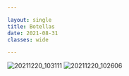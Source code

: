 ```yaml
---

layout: single
title: Botellas
date: 2021-08-31
classes: wide

---
```


![20211220_103111](https://user-images.githubusercontent.com/93840093/146826562-bf66f314-8eb7-43e2-b3e5-c3f31c3428ab.jpg)
![20211220_102606](https://user-images.githubusercontent.com/93840093/146826591-7396135e-2647-49f4-9a2b-e7a63b1b6b29.jpg)
